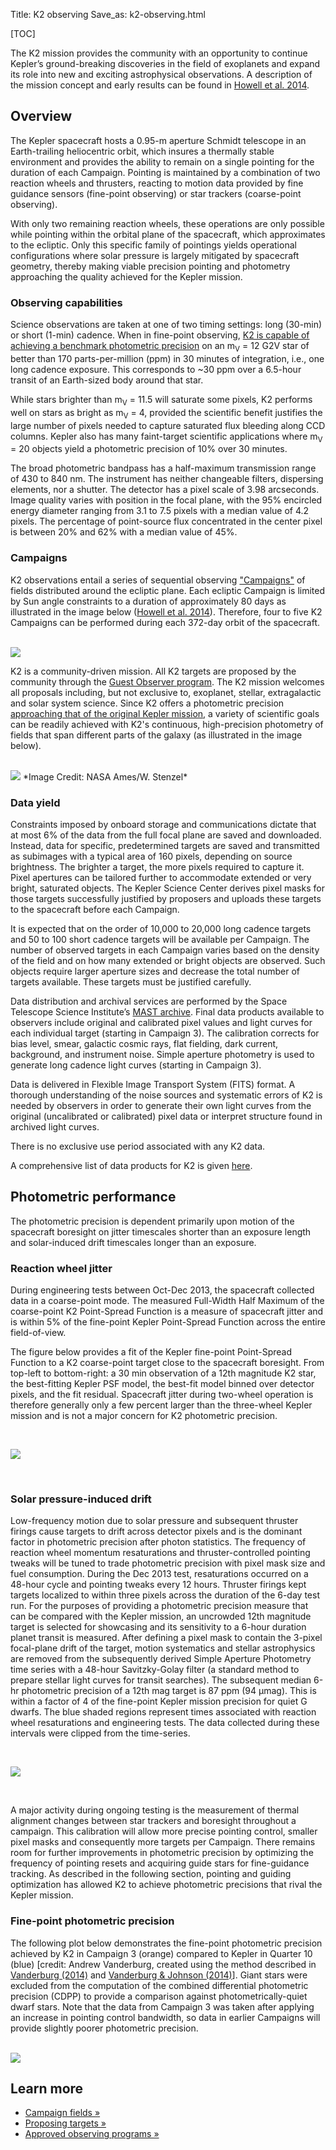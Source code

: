 Title: K2 observing
Save_as: k2-observing.html

[TOC]

The K2 mission provides the community with an opportunity to continue
Kepler’s ground-breaking discoveries in the field of exoplanets and
expand its role into new and exciting astrophysical observations. A
description of the mission concept and early results can be found in
[Howell et al. 2014](http://adsabs.harvard.edu/abs/2014PASP..126..398H).

## Overview

The Kepler spacecraft hosts a 0.95-m aperture Schmidt telescope in an
Earth-trailing heliocentric orbit, which insures a thermally stable environment and provides the ability to remain on a single pointing for the
duration of each Campaign. 
Pointing is maintained by a combination of two reaction wheels and thrusters, 
reacting to motion data provided by fine guidance sensors 
(fine-point observing) or star trackers (coarse-point observing). 

With only two remaining reaction wheels, 
these operations are only possible while pointing within 
the orbital plane of the spacecraft, which approximates to the ecliptic. 
Only this specific family of pointings yields operational configurations 
where solar pressure is largely mitigated by spacecraft geometry, 
thereby making viable precision pointing and photometry 
approaching the quality achieved for the Kepler mission. 

###  Observing capabilities

Science observations are taken at one of two timing settings: long (30-min) or short (1-min) cadence. When in fine-point observing, [K2 is capable of achieving a benchmark photometric precision](k2-photometric-performance.html#fine-point-photometric-precision) on an m<sub>V</sub> = 12 G2V star of better than 170 parts-per-million (ppm) in 30 minutes of integration, i.e., one long cadence exposure. 
This corresponds to ~30 ppm over a 6.5-hour transit 
of an Earth-sized body around that star.

While stars brighter than m<sub>V</sub> = 11.5 will saturate some pixels, 
K2 performs well on stars as bright as m<sub>V</sub> = 4, 
provided the scientific benefit justifies the large number of pixels 
needed to capture saturated flux bleeding along CCD columns. 
Kepler also has many faint-target scientific applications 
where m<sub>V</sub> = 20 objects yield a photometric precision 
of 10% over 30 minutes.

The broad photometric bandpass has a half-maximum transmission range 
of 430 to 840 nm. 
The instrument has neither changeable filters, 
dispersing elements, nor a shutter. 
The detector has a pixel scale of 3.98 arcseconds. 
Image quality varies with position in the focal plane, 
with the 95% encircled energy diameter ranging from 3.1 to 7.5 pixels with a median value of 4.2 pixels. 
The percentage of point-source flux concentrated in the center pixel 
is between 20% and 62% with a median value of 45%.

### Campaigns

K2 observations entail a series of sequential observing
["Campaigns"](k2-fields.html) of fields distributed around the
ecliptic plane. Each ecliptic Campaign is limited by Sun angle
constraints to a duration of approximately 80 days as illustrated in
the image below ([Howell et al. 2014](http://adsabs.harvard.edu/abs/2014PASP..126..398H)). 
Therefore, four to five K2 Campaigns can be performed 
during each 372-day orbit of the spacecraft.

<br/>

<img class="img-responsive" style="max-width:90%;" src="images/k2-orbit.png">

<br/>

K2 is a community-driven mission. All K2 targets are proposed by the community through the
[Guest Observer program](k2-proposing-targets.html). The K2 mission
welcomes all proposals including, but not exclusive to, exoplanet,
stellar, extragalactic and solar system science.  Since K2 offers a photometric precision [approaching that of the original Kepler mission](k2-photometric-performance.html), a variety of scientific goals can be readily
achieved with K2's continuous, high-precision photometry of fields
that span different parts of the galaxy (as illustrated in the image
below).

<br/>

<img class="img-responsive" style="max-width:65%;" src="images/k2_graphic_sm.jpeg">
*Image Credit: NASA Ames/W. Stenzel*

<br/>

### Data yield

Constraints imposed by onboard storage and communications 
dictate that at most 6% of the data from the full focal plane 
are saved and downloaded. 
Instead, data for specific, predetermined targets are saved 
and transmitted as subimages with a typical area of 160 pixels, 
depending on source brightness. 
The brighter a target, the more pixels required to capture it. 
Pixel apertures can be tailored further to accommodate 
extended or very bright, saturated objects. The Kepler Science Center derives pixel masks for those targets 
successfully justified by proposers and uploads these targets 
to the spacecraft before each Campaign. 

It is expected that on the order of 10,000 to 20,000 long cadence targets and 50 to 100 short cadence targets will be available per Campaign.  The number of observed targets in each Campaign varies based on the density of the field and on how many extended or bright objects are observed.  Such objects require larger aperture sizes and decrease the total number of targets available.  These targets must be justified carefully.

Data distribution and archival services are performed 
by the Space Telescope Science Institute’s 
<a href="https://archive.stsci.edu/k2">MAST archive</a>. 
Final data products available to observers 
include original and calibrated pixel values 
and light curves for each individual target (starting in Campaign 3). 
The calibration corrects for bias level, smear, galactic cosmic rays, 
flat fielding, dark current, background, and instrument noise. 
Simple aperture photometry is used to generate long cadence light curves (starting in Campaign 3). 

Data is delivered in Flexible Image Transport System (FITS) format. 
A thorough understanding of the noise sources and systematic errors of K2 
is needed by observers in order to generate their own light curves 
from the original (uncalibrated or calibrated) pixel data 
or interpret structure found in archived light curves.

There is no exclusive use period associated with any K2 data.

A comprehensive list of data products for K2 is given
[here](data-products.html#k2-product-overview).



## Photometric performance

The photometric precision is dependent primarily 
upon motion of the spacecraft boresight on jitter timescales 
shorter than an exposure length 
and solar-induced drift timescales longer than an exposure. 

### Reaction wheel jitter

During engineering tests between Oct-Dec 2013, 
the spacecraft collected data in a coarse-point mode. 
The measured Full-Width Half Maximum of the coarse-point 
K2 Point-Spread Function is a measure of spacecraft jitter 
and is within 5% of the fine-point Kepler Point-Spread Function 
across the entire field-of-view. 

The figure below provides a fit of the Kepler fine-point Point-Spread Function to a K2 coarse-point target close to the spacecraft boresight. 
From top-left to bottom-right: a 30 min observation of a 12th magnitude K2 star, the best-fitting Kepler PSF model, the best-fit model binned over detector pixels, and the fit residual. Spacecraft jitter during two-wheel operation is therefore generally only a few percent larger than the three-wheel Kepler mission and is not a major concern for K2 photometric precision. 

<br/>

<a href="http://keplerscience.arc.nasa.gov/K2/images/Dec2013PRF.png"><img src="http://keplerscience.arc.nasa.gov/K2/images/Dec2013PRF.png" style="max-width: 640px;"></a>

<br/>



### Solar pressure-induced drift

Low-frequency motion due to solar pressure and subsequent thruster firings cause targets to drift across detector pixels and is the dominant factor in photometric precision after photon statistics. The frequency of reaction wheel momentum resaturations and thruster-controlled pointing tweaks will be tuned to trade photometric precision with pixel mask size and fuel consumption. During the Dec 2013 test, resaturations occurred on a 48-hour cycle and pointing tweaks every 12 hours. Thruster firings kept targets localized to within three pixels across the duration of the 6-day test run. For the purposes of providing a photometric precision measure that can be compared with the Kepler mission, an uncrowded 12th magnitude target is selected for showcasing and its sensitivity to a 6-hour duration planet transit is measured. After defining a pixel mask to contain the 3-pixel focal-plane drift of the target, motion systematics and stellar astrophysics are removed from the subsequently derived Simple Aperture Photometry time series with a 48-hour Savitzky-Golay filter (a standard method to prepare stellar light curves for transit searches). The subsequent median 6-hr photometric precision of a 12th mag target is 87 ppm (94 &micro;mag). This is within a factor of 4 of the fine-point Kepler mission precision for quiet G dwarfs. The blue shaded regions represent times associated with reaction wheel resaturations and engineering tests. The data collected during these intervals were clipped from the time-series. 

<br/>

<a href="http://keplerscience.arc.nasa.gov/K2/images/Dec2013SAP.png"><img src="http://keplerscience.arc.nasa.gov/K2/images/Dec2013SAP.png" style="max-width: 640px;"></a>

<br/>

A major activity during ongoing testing is the measurement of thermal alignment changes between star trackers and boresight throughout a campaign. This calibration will allow more precise pointing control, smaller pixel masks and consequently more targets per Campaign. There remains room for further improvements in photometric precision by optimizing the frequency of pointing resets and acquiring guide stars for fine-guidance tracking. As described in the following section, pointing and guiding optimization has allowed K2 to achieve photometric precisions that rival the Kepler mission.


### Fine-point photometric precision

The following plot below demonstrates the fine-point photometric precision achieved by K2 in Campaign 3 (orange) compared to
Kepler in Quarter 10 (blue) [credit: Andrew Vanderburg, created using the method described in
[Vanderburg (2014)](http://adsabs.harvard.edu/abs/2014arXiv1412.1827V)
and
[Vanderburg & Johnson (2014)](http://adsabs.harvard.edu/abs/2014PASP..126..948V)]. Giant
stars were excluded from the computation of the combined differential
photometric precision (CDPP) to provide a comparison against
photometrically-quiet dwarf stars.  Note that the data from Campaign 3
was taken after applying an increase in pointing control bandwidth, so
data in earlier Campaigns will provide slightly poorer photometric precision.  

<br/>

<img class="img-responsive" style="max-width: 640px;" src="images/k2-kpcdpp-201508.png">



## Learn more

<ul>
  <li>
    <a href="k2-fields.html">Campaign fields &raquo;</a>
  </li>
    <li>
    <a href="k2-proposing-targets.html">Proposing targets &raquo;</a>
  </li>
  <li>
    <a href="k2-approved-programs.html">Approved observing programs &raquo;</a>
  </li>
</ul>
